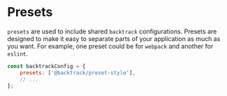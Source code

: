 # Presets

`presets` are used to include shared `backtrack` configurations. Presets are designed to make it easy to separate parts of your application as much as you want. For example, one preset could be for `webpack` and another for `eslint`.

```js
const backtrackConfig = {
	presets: ['@backtrack/preset-style'],
	// ...
};
```
